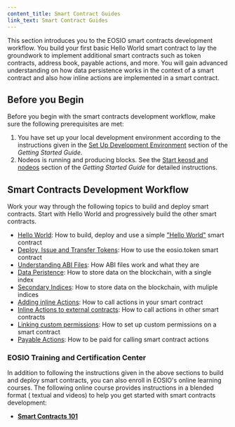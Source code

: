 ```yaml
---
content_title: Smart Contract Guides
link_text: Smart Contract Guides
---
```


This section introduces you to the EOSIO smart contracts development workflow. You build your first basic Hello World smart contract to lay the groundwork to implement additional smart contracts such as token contracts, address book, payable actions, and more. You will gain advanced understanding on how data persistence works in the context of a smart contract and also how inline actions are implemented in a smart contract. 

## Before you Begin
Before you begin with the smart contracts development workflow, make sure the following prerequisites	are met:


1. You have set up your local development environment according to the instructions given in the [Set Up Development Environment](../30_getting-started-guide/20_local-development-environment) section of the _Getting Started Guide_.
2. Nodeos is running and producing blocks. See the [Start keosd and nodeos](../30_getting-started-guide/20_local-development-environment/40_start-nodeos-keosd.md) section of the _Getting Started Guide_ for detailed instructions. 

## Smart Contracts Development Workflow

Work your way through the following topics to build and deploy smart contracts. Start with Hello World and progressively build the other smart contracts. 

* [Hello World](10_hello-world.md): How to build, deploy and use a simple ["Hello World"](10_hello-world.md) smart contract
* [Deploy, Issue and Transfer Tokens](20_deploy-issue-and-transfer-tokens.md): How to use the eosio.token smart contract
* [Understanding ABI Files](30_understanding-ABI-files.md): How ABI files work and what they are 
* [Data Peristence](40_data-persistence.md): How to store data on the blockchain, with a single index
* [Secondary Indices](50_secondary-indices.md): How to store data on the blockchain, with muliple indices
* [Adding inline Actions](60_adding-inline-actions.md): How to call actions in your smart contract
* [Inline Actions to external contracts](70_inline-action-to-external-contract.md): How to call actions in other smart contracts
* [Linking custom permissions](80_linking-custom-permission.md): How to set up custom permissions on a smart contract
* [Payable Actions](90_payable-actions.md): How to be paid for calling smart contract actions

### EOSIO Training and Certification Center
In addition to following the instructions given in the above sections to build and deploy smart contracts, you can also enroll in EOSIO's online learning courses. The following online course provides instructions in a blended format ( textual and videos) to help you get started with smart contracts development:

* **[Smart Contracts 101](https://training.eos.io/courses/smart-contracts-101)**
